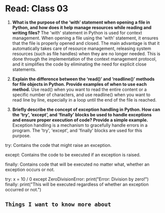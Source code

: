 # Read: Class 03

1. **What is the purpose of the ‘with’ statement when opening a file in Python, and how does it help manage resources while reading and writing files?** The 'with' statement in Python is used for context management. When opening a file using the 'with' statement, it ensures that the file is properly opened and closed. The main advantage is that it automatically takes care of resource management, releasing system resources (such as file handles) when they are no longer needed. This is done through the implementation of the context management protocol, and it simplifies the code by eliminating the need for explicit close statements.

2. **Explain the difference between the ‘read()’ and ‘readline()’ methods for file objects in Python. Provide examples of when to use each method.** Use read() when you want to read the entire content or a specific number of characters, and use readline() when you want to read line by line, especially in a loop until the end of the file is reached.

3. **Briefly describe the concept of exception handling in Python. How can the ‘try’, ‘except’, and ‘finally’ blocks be used to handle exceptions and ensure proper execution of code? Provide a simple example.** Exception handling is a mechanism to gracefully handle errors in a program. The 'try', 'except', and 'finally' blocks are used for this purpose.

try: Contains the code that might raise an exception.

except: Contains the code to be executed if an exception is raised.

finally: Contains code that will be executed no matter what, whether an exception occurs or not.

try:
    x = 10 / 0
except ZeroDivisionError:
    print("Error: Division by zero!")
finally:
    print("This will be executed regardless of whether an exception occurred or not.")

## `Things I want to know more about`
